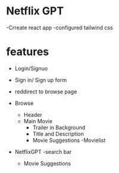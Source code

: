 # Netflix GPT

-Crreate react app
-configured tailwind css



# features
- Login/Signuo
 - Sign in/ Sign up form
 - reddirect to browse page
- Browse
  - Header
  - Main Movie
    - Trailer in Background
    - Title and Description
    - Movie Suggestions
      -Movielist

- NetflixGPT
  -search bar
  - Movie Suggestions

